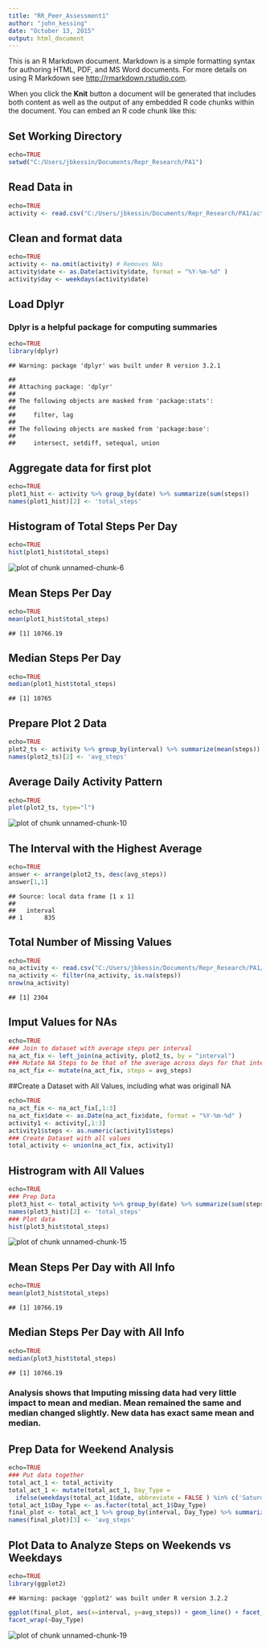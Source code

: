 ```yaml
---
title: "RR_Peer_Assessment1"
author: "john_kessing"
date: "October 13, 2015"
output: html_document
---
```


This is an R Markdown document. Markdown is a simple formatting syntax for authoring HTML, PDF, and MS Word documents. For more details on using R Markdown see <http://rmarkdown.rstudio.com>.

When you click the **Knit** button a document will be generated that includes both content as well as the output of any embedded R code chunks within the document. You can embed an R code chunk like this:

## Set Working Directory

```r
echo=TRUE
setwd("C:/Users/jbkessin/Documents/Repr_Research/PA1")
```
## Read Data in

```r
echo=TRUE
activity <- read.csv("C:/Users/jbkessin/Documents/Repr_Research/PA1/activity.csv",)
```

## Clean and format data

```r
echo=TRUE
activity <- na.omit(activity) # Removes NAs
activity$date <- as.Date(activity$date, format = "%Y-%m-%d" )
activity$day <- weekdays(activity$date)
```

## Load Dplyr
### Dplyr is a helpful package for computing summaries

```r
echo=TRUE
library(dplyr)
```

```
## Warning: package 'dplyr' was built under R version 3.2.1
```

```
## 
## Attaching package: 'dplyr'
## 
## The following objects are masked from 'package:stats':
## 
##     filter, lag
## 
## The following objects are masked from 'package:base':
## 
##     intersect, setdiff, setequal, union
```

## Aggregate data for first plot

```r
echo=TRUE
plot1_hist <- activity %>% group_by(date) %>% summarize(sum(steps))
names(plot1_hist)[2] <- 'total_steps'
```

## Histogram of Total Steps Per Day

```r
echo=TRUE
hist(plot1_hist$total_steps)
```

![plot of chunk unnamed-chunk-6](figure/unnamed-chunk-6-1.png) 

## Mean Steps Per Day

```r
echo=TRUE
mean(plot1_hist$total_steps)
```

```
## [1] 10766.19
```

## Median Steps Per Day

```r
echo=TRUE
median(plot1_hist$total_steps)
```

```
## [1] 10765
```

## Prepare Plot 2 Data

```r
echo=TRUE
plot2_ts <- activity %>% group_by(interval) %>% summarize(mean(steps))
names(plot2_ts)[2] <- 'avg_steps'
```

## Average Daily Activity Pattern

```r
echo=TRUE
plot(plot2_ts, type="l")
```

![plot of chunk unnamed-chunk-10](figure/unnamed-chunk-10-1.png) 

## The Interval with the Highest Average

```r
echo=TRUE
answer <- arrange(plot2_ts, desc(avg_steps))
answer[1,1]
```

```
## Source: local data frame [1 x 1]
## 
##   interval
## 1      835
```

## Total Number of Missing Values

```r
echo=TRUE
na_activity <- read.csv("C:/Users/jbkessin/Documents/Repr_Research/PA1/activity.csv",)
na_activity <- filter(na_activity, is.na(steps))
nrow(na_activity)
```

```
## [1] 2304
```

## Imput Values for NAs

```r
echo=TRUE
### Join to dataset with average steps per interval
na_act_fix <- left_join(na_activity, plot2_ts, by = "interval")
### Mutate NA Steps to be that of the average across days for that interval
na_act_fix <- mutate(na_act_fix, steps = avg_steps)
```

##Create a Dataset with All Values, including what was originall NA

```r
echo=TRUE
na_act_fix <- na_act_fix[,1:3]
na_act_fix$date <- as.Date(na_act_fix$date, format = "%Y-%m-%d" )
activity1 <- activity[,1:3]
activity1$steps <- as.numeric(activity1$steps)
### Create Dataset with all values
total_activity <- union(na_act_fix, activity1)
```

## Histrogram with All Values

```r
echo=TRUE
### Prep Data
plot3_hist <- total_activity %>% group_by(date) %>% summarize(sum(steps))
names(plot3_hist)[2] <- 'total_steps'
### Plot data
hist(plot3_hist$total_steps)
```

![plot of chunk unnamed-chunk-15](figure/unnamed-chunk-15-1.png) 

## Mean Steps Per Day with All Info

```r
echo=TRUE
mean(plot3_hist$total_steps)
```

```
## [1] 10766.19
```

## Median Steps Per Day with All Info

```r
echo=TRUE
median(plot3_hist$total_steps)
```

```
## [1] 10766.19
```

### Analysis shows that Imputing missing data had very little impact to mean and median.  Mean remained the same and median changed slightly.  New data has exact same mean and median.

## Prep Data for Weekend Analysis

```r
echo=TRUE
### Put data together
total_act_1 <- total_activity
total_act_1 <- mutate(total_act_1, Day_Type = 
  ifelse(weekdays(total_act_1$date, abbreviate = FALSE ) %in% c('Saturday','Sunday'), 'Weekend', 'Weekday') )
total_act_1$Day_Type <- as.factor(total_act_1$Day_Type)
final_plot <- total_act_1 %>% group_by(interval, Day_Type) %>% summarize(mean(steps))
names(final_plot)[3] <- 'avg_steps'
```
## Plot Data to Analyze Steps on Weekends vs Weekdays

```r
echo=TRUE
library(ggplot2)
```

```
## Warning: package 'ggplot2' was built under R version 3.2.2
```

```r
ggplot(final_plot, aes(x=interval, y=avg_steps)) + geom_line() + facet_grid(. ~ Day_Type) +
facet_wrap(~Day_Type) 
```

![plot of chunk unnamed-chunk-19](figure/unnamed-chunk-19-1.png) 

